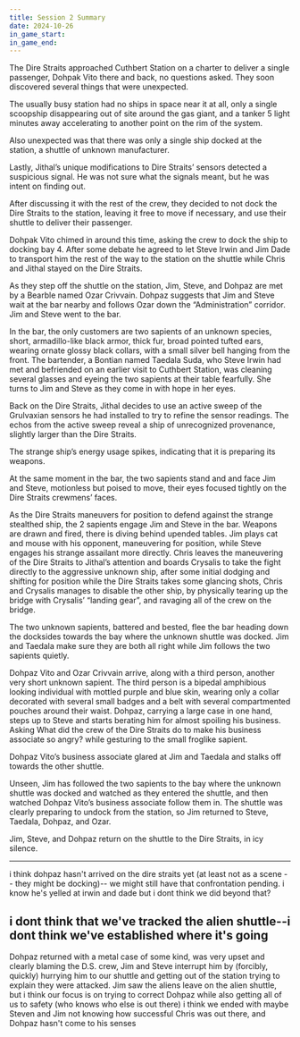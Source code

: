 ```yaml
---
title: Session 2 Summary
date: 2024-10-26
in_game_start:
in_game_end:
---
```

The Dire Straits approached Cuthbert Station on a charter to deliver a single passenger, Dohpak Vito there and back, no questions asked. They soon discovered several things that were unexpected.

The usually busy station had no ships in space near it at all, only a single scoopship disappearing out of site around the gas giant, and a tanker 5 light minutes away accelerating to another point on the rim of the system.

Also unexpected was that there was only a single ship docked at the station, a shuttle of unknown manufacturer.

Lastly, Jithal’s unique modifications to Dire Straits’ sensors detected a suspicious signal. He was not sure what the signals meant, but he was intent on finding out.

After discussing it with the rest of the crew, they decided to not dock the Dire Straits to the station, leaving it free to move if necessary, and use their shuttle to deliver their passenger.

Dohpak Vito chimed in around this time, asking the crew to dock the ship to docking bay 4. After some debate he agreed to let Steve Irwin and Jim Dade to transport him the rest of the way to the station on the shuttle while Chris and Jithal stayed on the Dire Straits.

As they step off the shuttle on the station, Jim, Steve, and Dohpaz are met by a Bearble named Ozar Crivvain. Dohpaz suggests that Jim and Steve wait at the bar nearby and follows Ozar down the “Administration” corridor. Jim and Steve went to the bar.

In the bar, the only customers are two sapients of an unknown species, short, armadillo-like black armor, thick fur, broad pointed tufted ears, wearing ornate glossy black collars, with a small silver bell hanging from the front.  The bartender, a Bontian named Taedala Suda, who Steve Irwin had met and befriended on an earlier visit to Cuthbert Station, was cleaning several glasses and eyeing the two sapients at their table fearfully. She turns to Jim and Steve as they come in with hope in her eyes.

Back on the Dire Straits, Jithal decides to use an active sweep of the Grulvaxian sensors he had installed to try to refine the sensor readings. The echos from the active sweep reveal a ship of unrecognized provenance, slightly larger than the Dire Straits.

The strange ship’s energy usage spikes, indicating that it is preparing its weapons.

At the same moment in the bar, the two sapients stand and and face Jim and Steve, motionless but poised to move, their eyes focused tightly on the Dire Straits crewmens’ faces.

As the Dire Straits maneuvers for position to defend against the strange stealthed ship, the 2 sapients engage Jim and Steve in the bar. Weapons are drawn and fired, there is diving behind upended tables.  Jim plays cat and mouse with his opponent, maneuvering for position, while Steve engages his strange assailant more directly.
Chris leaves the maneuvering of the Dire Straits to Jithal’s attention and boards Crysalis to take the fight directly to the aggressive unknown ship, after some initial dodging and shifting for position while the Dire Straits takes some glancing shots, Chris and Crysalis manages to disable the other ship, by physically tearing up the bridge with Crysalis’ “landing gear”, and ravaging all of the crew on the bridge.

The two unknown sapients, battered and bested, flee the bar heading down the docksides towards the bay where the unknown shuttle was docked. Jim and Taedala make sure they are both all right while Jim follows the two sapients quietly.

Dohpaz Vito and Ozar Crivvain arrive, along with a third person, another very short unknown sapient. The third person is a bipedal amphibious looking individual with mottled purple and blue skin, wearing only a collar decorated with several small badges and a belt with several compartmented pouches around their waist. Dohpaz, carrying a large case in one hand, steps up to Steve and starts berating him for almost spoiling his business. Asking What did the crew of the Dire Straits do to make his business associate so angry? while gesturing to the small froglike sapient.

Dohpaz Vito’s business associate glared at Jim and Taedala and stalks off towards the other shuttle.

Unseen, Jim has followed the two sapients to the bay where the unknown shuttle was docked and watched as they entered the shuttle, and then watched Dohpaz Vito’s business associate follow them in. The shuttle was clearly preparing to undock from the station, so Jim returned to Steve, Taedala, Dohpaz, and Ozar.

Jim, Steve, and Dohpaz return on the shuttle to the Dire Straits, in icy silence.

---
i think dohpaz hasn't arrived on the dire straits yet (at least not as a scene -- they might be docking)-- we might still have that confrontation pending. i know he's yelled at irwin and dade but i dont think we did beyond that?

i dont think that we've tracked the alien shuttle--i dont think we've established where it's going
---
Dohpaz returned with a metal case of some kind, was very upset and clearly blaming the D.S. crew, Jim and Steve interrupt him by (forcibly, quickly) hurrying him to our shuttle and getting out of the station trying to explain they were attacked. Jim saw the aliens leave on the alien shuttle, but i think our focus is on trying to correct Dohpaz while also getting all of us to safety (who knows who else is out there)
i think we ended with maybe Steven and Jim not knowing how successful Chris was out there, and Dohpaz hasn't come to his senses